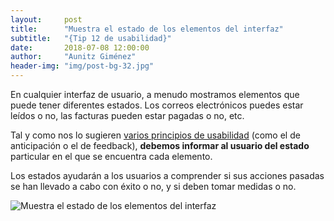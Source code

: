 ```yaml
---
layout:     post
title:      "Muestra el estado de los elementos del interfaz"
subtitle:   "{Tip 12 de usabilidad}"
date:       2018-07-08 12:00:00
author:     "Aunitz Giménez"
header-img: "img/post-bg-32.jpg"
---
```


<p>En cualquier interfaz de usuario, a menudo mostramos elementos que puede tener diferentes estados. Los correos electrónicos puedes estar leídos o no, las facturas pueden estar pagadas o no, etc.</p>

<p>Tal y como nos lo sugieren <a href="{{ site.baseurl }}{% post_url 2017-01-18-principios-usabilidad %}">varios principios de usabilidad</a> (como el de anticipación o el de feedback), <strong>debemos informar al usuario del estado</strong> particular en el que se encuentra cada elemento.</p>

<p>Los estados ayudarán a los usuarios a comprender si sus acciones pasadas se han llevado a cabo con éxito o no, y si deben tomar medidas o no.</p>

<p><img src="{{ site.baseurl }}/img/tip-12-muestra-el-estado.png" alt="Muestra el estado de los elementos del interfaz"></p>